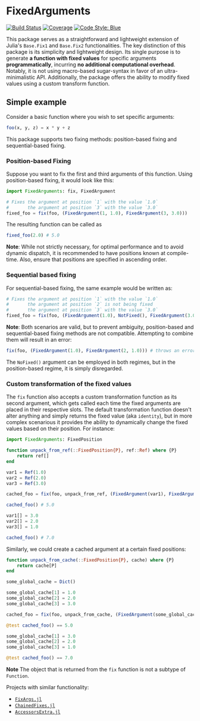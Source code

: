 # FixedArguments

[![Build Status](https://github.com/bvdmitri/FixedArguments.jl/actions/workflows/CI.yml/badge.svg?branch=main)](https://github.com/bvdmitri/FixedArguments.jl/actions/workflows/CI.yml?query=branch%3Amain)
[![Coverage](https://codecov.io/gh/bvdmitri/FixedArguments.jl/branch/main/graph/badge.svg)](https://codecov.io/gh/bvdmitri/FixedArguments.jl)
[![Code Style: Blue](https://img.shields.io/badge/code%20style-blue-4495d1.svg)](https://github.com/invenia/BlueStyle)

This package serves as a straightforward and lightweight extension of Julia's `Base.Fix1` and `Base.Fix2` functionalities. The key distinction of this package is its simplicity and lightweight design. Its single purpose is to generate __a function with fixed values__ for specific arguments __programmatically__, incurring __no additional computational overhead__. Notably, it is not using macro-based sugar-syntax in favor of an ultra-minimalistic API. Additionally, the package offers the ability to modify fixed values using a custom transform function.

## Simple example

Consider a basic function where you wish to set specific arguments:

```julia
foo(x, y, z) = x * y + z
```

This package supports two fixing methods: position-based fixing and sequential-based fixing.

### Position-based Fixing

Suppose you want to fix the first and third arguments of this function. Using position-based fixing, it would look like this:

```julia
import FixedArguments: fix, FixedArgument

# Fixes the argument at position `1` with the value `1.0`
#       the argument at position `3` with the value `3.0`
fixed_foo = fix(foo, (FixedArgument(1, 1.0), FixedArgument(3, 3.0))) 
```

The resulting function can be called as 

```julia
fixed_foo(2.0) # 5.0
```

**Note**: While not strictly necessary, for optimal performance and to avoid dynamic dispatch, it is recommended to have positions known at compile-time. Also, ensure that positions are specified in ascending order.

### Sequential based fixing

For sequential-based fixing, the same example would be written as:

```julia
# Fixes the argument at position `1` with the value `1.0`
#       the argument at position `2` is not being fixed
#       the argument at position `3` with the value `3.0`
fixed_foo = fix(foo, (FixedArgument(1.0), NotFixed(), FixedArgument(3.0))) 
```

**Note**: Both scenarios are valid, but to prevent ambiguity, position-based and sequential-based fixing methods are not compatible. 
Attempting to combine them will result in an error:

```julia
fix(foo, (FixedArgument(1.0), FixedArgument(2, 1.0))) # throws an error
```

The `NoFixed()` argument can be employed in both regimes, but in the position-based regime, it is simply disregarded.

### Custom transformation of the fixed values

The `fix` function also accepts a custom transformation function as its second argument, which gets called each time the fixed arguments are placed in their respective slots. The default transformation function doesn't alter anything and simply returns the fixed value (aka `identity`), but in more complex scenarious it provides the ability to dynamically change the fixed values based on their position. For instance:

```julia
import FixedArguments: FixedPosition

function unpack_from_ref(::FixedPosition{P}, ref::Ref) where {P}
    return ref[]
end

var1 = Ref(1.0)
var2 = Ref(2.0)
var3 = Ref(3.0)

cached_foo = fix(foo, unpack_from_ref, (FixedArgument(var1), FixedArgument(var2), FixedArgument(var3)))

cached_foo() # 5.0

var1[] = 3.0
var2[] = 2.0
var3[] = 1.0

cached_foo() # 7.0
```

Similarly, we could create a cached argument at a certain fixed positions:

```julia
function unpack_from_cache(::FixedPosition{P}, cache) where {P}
    return cache[P]
end

some_global_cache = Dict()

some_global_cache[1] = 1.0
some_global_cache[2] = 2.0
some_global_cache[3] = 3.0

cached_foo = fix(foo, unpack_from_cache, (FixedArgument(some_global_cache), FixedArgument(some_global_cache), FixedArgument(some_global_cache)))

@test cached_foo() == 5.0

some_global_cache[1] = 3.0
some_global_cache[2] = 2.0
some_global_cache[3] = 1.0

@test cached_foo() == 7.0
```

**Note** The object that is returned from the `fix` function is not a subtype of `Function`.

Projects with similar functionality:

- [`FixArgs.jl`](https://github.com/goretkin/FixArgs.jl)
- [`ChainedFixes.jl`](https://github.com/Tokazama/ChainedFixes.jl)
- [`AccessorsExtra.jl`](https://github.com/JuliaObjects/Accessors.jl)
